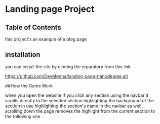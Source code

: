 # Landing page Project

## Table of Contents

this project's an example of a blog page

## installation

you can install the site by cloning the reparatory from this link

https://github.com/DevMenna/landing-page-nanodegree.git

##How the Game Work

when you open the website if you click any section using the navbar it scrolls directly to the selected section highlighting the background of the section in use highlighting the section's name in the navbar as well .
scrolling down the page removes the highlight from the current section to the following one .
